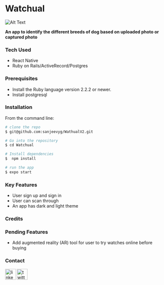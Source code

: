 # Watchual
![Alt Text](https://media.giphy.com/media/vFKqnCdLPNOKc/giphy.gif)

**An app to identify the different breeds of dog based on uploaded photo or captured photo**

### Tech Used
- React Native
- Ruby on Rails/ActiveRecord/Postgres

### Prerequisites
- Install the Ruby language version 2.2.2 or newer.
- Install postgresql 

### Installation 
From the command line: 
```bash 
# clone the repo
$ git@github.com:sanjeevyg/WathualV2.git

# Go into the repository
$ cd Watchual

# Install dependencies
$  npm install

# run the app
$ expo start
```
### Key Features
- User sign up and sign in
- User can scan through 
- An app has dark and light theme 

### Credits

### Pending Features
- Add augmented reality (AR) tool for user to try watches online before buying

### Contact
<p align="left">
  <a href="https://www.linkedin.com/in/sanjeevyogi/" target="blank"> <img src="https://cdn.jsdelivr.net/gh/devicons/devicon/icons/linkedin/linkedin-original.svg"  alt="linkedin"   align="left" width="35" height="35"/>
  <a href="https://twitter.com/syogifse" target="blank"><img src="https://cdn.jsdelivr.net/gh/devicons/devicon/icons/twitter/twitter-original.svg" alt="twitter" align="left" width="35" height="35"/>
<p>
